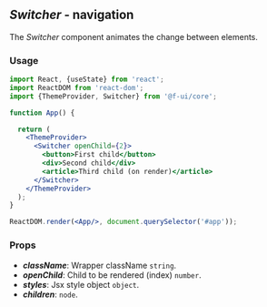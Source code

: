 ## *Switcher* - navigation

The _Switcher_ component animates the change between elements.

### Usage

```jsx
import React, {useState} from 'react';
import ReactDOM from 'react-dom';
import {ThemeProvider, Switcher} from '@f-ui/core';

function App() {

  return (
    <ThemeProvider>
      <Switcher openChild={2}>
        <button>First child</button>
        <div>Second child</div>
        <article>Third child (on render)</article>
      </Switcher>
    </ThemeProvider>
  );
}

ReactDOM.render(<App/>, document.querySelector('#app'));
```

### Props
- ***className***: Wrapper className `string`.
- ***openChild***: Child to be rendered (index) `number`.
- ***styles***: Jsx style object `object`.
- ***children***: `node`.
